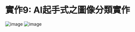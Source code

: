 # 實作9: AI起手式之圖像分類實作

![image](https://user-images.githubusercontent.com/89329117/143727730-68d6098a-b537-4737-a435-349fd38b2ef0.png)
![image](https://user-images.githubusercontent.com/89329117/143727772-e910e8a9-9ab5-4730-be52-7123d6adf896.png)

